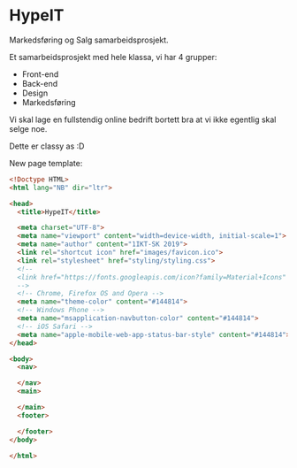 # HypeIT
Markedsføring og Salg samarbeidsprosjekt.


Et samarbeidsprosjekt med hele klassa, vi har 4 grupper:
 - Front-end
 - Back-end
 - Design
 - Markedsføring

Vi skal lage en fullstendig online bedrift bortett bra at vi ikke egentlig skal selge noe.

Dette er classy as :D



New page template:
```html
<!Doctype HTML>
<html lang="NB" dir="ltr">

<head>
  <title>HypeIT</title>

  <meta charset="UTF-8">
  <meta name="viewport" content="width=device-width, initial-scale=1">
  <meta name="author" content="1IKT-SK 2019">
  <link rel="shortcut icon" href="images/favicon.ico">
  <link rel="stylesheet" href="styling/styling.css">
  <!--
  <link href="https://fonts.googleapis.com/icon?family=Material+Icons" rel="stylesheet">
  -->
  <!-- Chrome, Firefox OS and Opera -->
  <meta name="theme-color" content="#144814">
  <!-- Windows Phone -->
  <meta name="msapplication-navbutton-color" content="#144814">
  <!-- iOS Safari -->
  <meta name="apple-mobile-web-app-status-bar-style" content="#144814">
</head>

<body>
  <nav>

  </nav>
  <main>

  </main>
  <footer>

  </footer>
</body>

</html>
```
